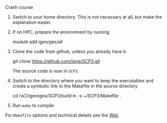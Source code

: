 Crash course

1. Switch to your home directory. This is not necessary at all, but make the
   explanation easier.

2. If on HPC, prepare the environment by running

	module add igeorges/all

3. Clone the code from github, unless you already have it.

	git clone https://github.com/iong/SCP3.git

   The source code is now in `SCP3`.

3. Switch to the directory where you want to keep the executables and create a
   symbolic link to the Makefile in the source directory

	cd /w2/igeorges/SCP3/build
	ln -s ~/SCP3/Makefile .

4. Run `make` to compile

For `Makefile` options and technical details see the [Wiki](https://github.com/iong/SCP3/wiki).
